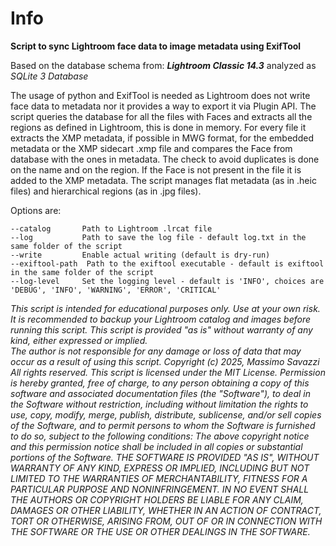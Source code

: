 # Info

  

**Script to sync Lightroom face data to image metadata using ExifTool**

  

Based on the database schema from: ***Lightroom Classic 14.3*** analyzed as *SQLite 3 Database*

  

The usage of python and ExifTool is needed as Lightroom does not write face data to metadata nor it provides a way to export it via Plugin API.
The script queries the database for all the files with Faces and extracts all the regions as defined in Lightroom, this is done in memory. 
For every file it extracts the XMP metadata, if possible in MWG format, for the embedded metadata or the XMP sidecart .xmp file and compares the Face from database with the ones in metadata. The check to avoid duplicates is done on the name and on the region. If the Face is not present in the file it is added to the XMP metadata. The script manages flat metadata (as in .heic files) and hierarchical regions (as in .jpg files).

  

Options are:

    --catalog		Path to Lightroom .lrcat file
    --log			Path to save the log file - default log.txt in the same folder of the script
    --write			Enable actual writing (default is dry-run)
    --exiftool-path  Path to the exiftool executable - default is exiftool in the same folder of the script
    --log-level		Set the logging level - default is 'INFO', choices are 'DEBUG', 'INFO', 'WARNING', 'ERROR', 'CRITICAL'

  
*This script is intended for educational purposes only. Use at your    own risk.
 It is recommended to backup your Lightroom catalog and images before running this script.
 This script is provided "as is" without warranty of any kind, either expressed or implied.       
 The author is not responsible for any damage or loss of data that may occur as a result of using this script.
 Copyright (c) 2025, Massimo Savazzi    
 All rights reserved.
 This script is licensed under the MIT License.
 Permission is hereby granted, free of charge, to any person obtaining a copy of this software and associated documentation files    (the "Software"), to deal in the Software without restriction,    including without limitation the rights to use, copy, modify, merge,    publish, distribute, sublicense, and/or sell copies of the Software,    and to permit persons to whom the Software is furnished to do so,    subject to the following conditions: The above copyright notice and    this permission notice shall be included in all copies or substantial    portions of the Software.
 THE SOFTWARE IS PROVIDED "AS IS", WITHOUT WARRANTY OF ANY KIND, EXPRESS OR IMPLIED, INCLUDING BUT NOT LIMITED TO THE WARRANTIES OF    MERCHANTABILITY, FITNESS FOR A PARTICULAR PURPOSE AND    NONINFRINGEMENT. IN NO EVENT SHALL THE AUTHORS OR COPYRIGHT HOLDERS    BE LIABLE FOR ANY CLAIM, DAMAGES OR OTHER LIABILITY, WHETHER IN AN    ACTION OF CONTRACT, TORT OR OTHERWISE, ARISING FROM, OUT OF OR IN    CONNECTION WITH THE SOFTWARE OR THE USE OR OTHER DEALINGS IN THE    SOFTWARE.* 
